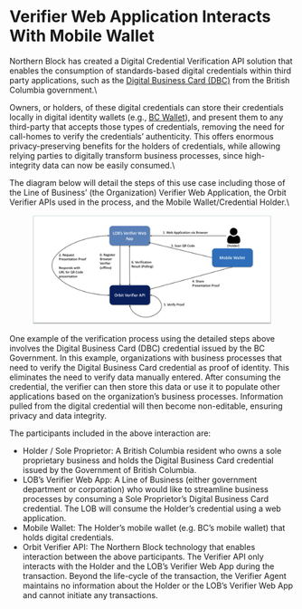# Verifier Web Application Interacts With Mobile Wallet

Northern Block has created a Digital Credential Verification API solution that enables the consumption of standards-based digital credentials within third party applications, such as the [Digital Business Card (DBC)](https://digital.gov.bc.ca/digital-trust/online-identity/digital-business-card/) from the British Columbia government.\


Owners, or holders, of these digital credentials can store their credentials locally in digital identity wallets (e.g., [BC Wallet](https://www2.gov.bc.ca/gov/content/governments/government-id/bc-wallet)), and present them to any third-party that accepts those types of credentials, removing the need for call-homes to verify the credentials’ authenticity. This offers enormous privacy-preserving benefits for the holders of credentials, while allowing relying parties to digitally transform business processes, since high-integrity data can now be easily consumed.\


The diagram below will detail the steps of this use case including those of the Line of Business’ (the Organization) Verifier Web Application, the Orbit Verifier APIs used in the process, and the Mobile Wallet/Credential Holder.\


<figure><img src="../.gitbook/assets/Screenshot 2024-08-30 at 12.48.32 PM.png" alt=""><figcaption></figcaption></figure>

One example of the verification process using the detailed steps above involves the Digital Business Card (DBC) credential issued by the BC Government. In this example, organizations with business processes that need to verify the Digital Business Card credential as proof of identity. This eliminates the need to verify data manually entered. After consuming the credential, the verifier can then store this data or use it to populate other applications based on the organization’s business processes. Information pulled from the digital credential will then become non-editable, ensuring privacy and data integrity.

The participants included in the above interaction are:

* Holder / Sole Proprietor: A British Columbia resident who owns a sole proprietary business and holds the Digital Business Card credential issued by the Government of British Columbia.
* LOB’s Verifier Web App: A Line of Business (either government department or corporation) who would like to streamline business processes by consuming a Sole Proprietor’s Digital Business Card credential. The LOB will consume the Holder’s credential using a web application.
* Mobile Wallet: The Holder’s mobile wallet (e.g. BC’s mobile wallet) that holds digital credentials.
* Orbit Verifier API: The Northern Block technology that enables interaction between the above participants. The Verifier API only interacts with the Holder and the LOB’s Verifier Web App during the transaction. Beyond the life-cycle of the transaction, the Verifier Agent maintains no information about the Holder or the LOB’s Verifier Web App and cannot initiate any transactions.





